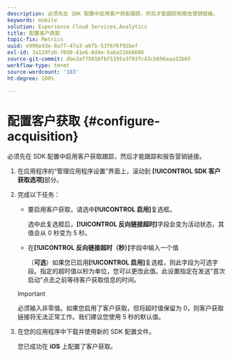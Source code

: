 ```yaml
---
description: 必须先在 SDK 配置中启用客户获取跟踪，然后才能跟踪和报告营销链接。
keywords: mobile
solution: Experience Cloud Services,Analytics
title: 配置客户获取
topic-fix: Metrics
uuid: e996e43e-8a77-47a3-a6fb-53f676f92bef
exl-id: 3a12dfab-70d0-41e6-8d4e-5aba21bb8606
source-git-commit: dbe3af75010fbf5195a3f93fc43cb696aaa32b65
workflow-type: tm+mt
source-wordcount: '183'
ht-degree: 100%

---
```


# 配置客户获取 {#configure-acquisition}

必须先在 SDK 配置中启用客户获取跟踪，然后才能跟踪和报告营销链接。

1. 在应用程序的“管理应用程序设置”界面上，滚动到 **[!UICONTROL SDK 客户获取选项]**&#x200B;部分。
1. 完成以下任务：

   * 要启用客户获取，请选中&#x200B;**[!UICONTROL 启用]**&#x200B;复选框。

      选中此复选框后，**[!UICONTROL 反向链接超时]**&#x200B;字段会变为活动状态，其值会从 0 秒变为 5 秒。

   * 在&#x200B;**[!UICONTROL 反向链接超时（秒）]**&#x200B;字段中输入一个值

      （**可选**）如果您已启用&#x200B;**[!UICONTROL 启用]**&#x200B;复选框，则此字段为可选字段。指定的超时值以秒为单位，您可以更改此值。此设置指定在发送“首次启动”点击之前等待客户获取信息的时间。
   >[!IMPORTANT]
   >必须输入非零值。如果您启用了客户获取，但将超时值保留为 0，则客户获取链接将无法正常工作。我们建议您使用 5 秒的默认值。

1. 在您的应用程序中下载并使用新的 SDK 配置文件。

   您已成功在 **iOS** 上配置了客户获取。
